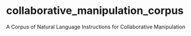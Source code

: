 # collaborative_manipulation_corpus
A Corpus of Natural Language Instructions for Collaborative Manipulation
